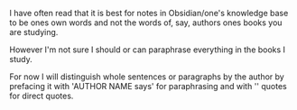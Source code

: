 I have often read that it is best for notes in Obsidian/one's knowledge base to be ones own words and not the words of, say, authors ones books you are studying.

However I'm not sure I should or can paraphrase everything in the books I study.

For now I will distinguish whole sentences or paragraphs by the author by prefacing it with 'AUTHOR NAME says' for paraphrasing and with '' quotes for direct quotes.